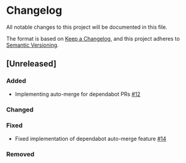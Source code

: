 # Changelog
All notable changes to this project will be documented in this file.

The format is based on [Keep a Changelog](https://keepachangelog.com/en/1.0.0/),
and this project adheres to [Semantic Versioning](https://semver.org/spec/v2.0.0.html).

## [Unreleased]

### Added
- Implementing auto-merge for dependabot PRs [#12](https://github.com/ie3-institute/copernicusWeather2psdmWeather/issues/12)
### Changed

### Fixed
- Fixed implementation of dependabot auto-merge feature [#14](https://github.com/ie3-institute/copernicusWeather2psdmWeather/issues/14)
### Removed
